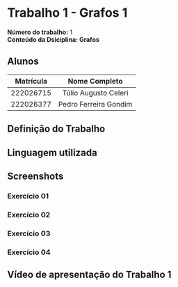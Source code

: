 # Trabalho 1 - Grafos 1

**Número do trabalho:** 1 <br>
**Conteúdo da Dsiciplina: Grafos**

## Alunos

| Matrícula |        Nome Completo       |
|:---------:|:-------------:|
| 222026715 | Túlio Augusto Celeri |
| 222026377 | Pedro Ferreira Gondim  |

## Definição do Trabalho


## Linguagem utilizada



## Screenshots

### Exercício 01 

### Exercício 02 

### Exercício 03 

### Exercício 04

## Vídeo de apresentação do Trabalho 1
